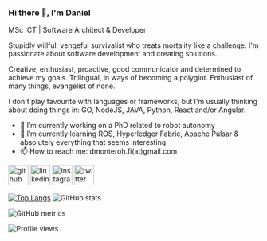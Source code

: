 ### Hi there 👋, I'm Daniel
MSc ICT | Software Architect & Developer
<!--- ![MSc ICT | Software Architect & Developer](https://arturssmirnovs.github.io/github-profile-readme-generator/images/banner.png) --->

Stupidly willful, vengeful survivalist who treats mortality like a challenge.  I'm passionate about software development and creating solutions.

Creative, enthusiast, proactive, good communicator and determined to achieve my goals. Trilingual, in ways of becoming a polyglot. Enthusiast of many things, evangelist of none.

I don't play favourite with languages or frameworks, but I'm usually thinking about doing things in: GO, NodeJS, JAVA, Python, React and/or Angular.

- 🔭 I’m currently working on a PhD related to robot autonomy 
- 🌱 I’m currently learning ROS, Hyperledger Fabric, Apache Pulsar & absolutely everything that seems interesting
- 📫 How to reach me: dmonteroh.fi(at)gmail.com


[<img src='https://cdn.jsdelivr.net/npm/simple-icons@3.0.1/icons/github.svg' alt='github' height='40'>](https://github.com/dmonteroh)  [<img src='https://cdn.jsdelivr.net/npm/simple-icons@3.0.1/icons/linkedin.svg' alt='linkedin' height='40'>](https://www.linkedin.com/in/dmonteroh/)  [<img src='https://cdn.jsdelivr.net/npm/simple-icons@3.0.1/icons/instagram.svg' alt='instagram' height='40'>](https://www.instagram.com/dankmh/)  [<img src='https://cdn.jsdelivr.net/npm/simple-icons@3.0.1/icons/twitter.svg' alt='twitter' height='40'>](https://twitter.com/dmonteroh)  

[![Top Langs](https://github-readme-stats.vercel.app/api/top-langs/?username=dmonteroh)](https://github.com/anuraghazra/github-readme-stats) ![GitHub stats](https://github-readme-stats.vercel.app/api?username=dmonteroh&show_icons=true)  

![GitHub metrics](https://metrics.lecoq.io/dmonteroh)  

![Profile views](https://gpvc.arturio.dev/dmonteroh)  

<!---
dmonteroh/dmonteroh is a ✨ special ✨ repository because its `README.md` (this file) appears on your GitHub profile.
You can click the Preview link to take a look at your changes.
--->
